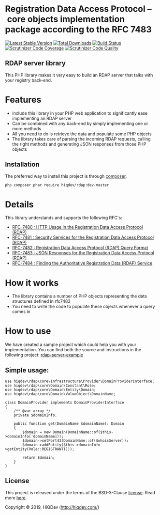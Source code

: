 # Registration Data Access Protocol – core objects implementation package according to the RFC 7483

[![Latest Stable Version](https://poser.pugx.org/hiqdev/rdap/v/stable)](https://packagist.org/packages/hiqdev/rdap)
[![Total Downloads](https://poser.pugx.org/hiqdev/rdap/downloads)](https://packagist.org/packages/hiqdev/rdap)
[![Build Status](https://img.shields.io/travis/hiqdev/rdap.svg)](https://travis-ci.org/hiqdev/rdap)
[![Scrutinizer Code Coverage](https://img.shields.io/scrutinizer/coverage/g/hiqdev/rdap.svg)](https://scrutinizer-ci.com/g/hiqdev/rdap/)
[![Scrutinizer Code Quality](https://img.shields.io/scrutinizer/g/hiqdev/rdap.svg)](https://scrutinizer-ci.com/g/hiqdev/rdap/)

## RDAP server library

This PHP library makes it very easy to build an RDAP server that talks with your registry back-end.

# Features
* Include this library in your PHP web application to significantly ease implementing an RDAP server
* Can be combined with any back-end by simply implementing one or more methods
* All you need to do is retrieve the data and populate some PHP objects
* The library takes care of parsing the incoming RDAP requests, calling the right methods and generating JSON responses
  from those PHP objects

## Installation

The preferred way to install this project is through [composer](http://getcomposer.org/download/).

```sh
php composer.phar require hiqdev/rdap:dev-master
```

# Details

This library understands and supports the following RFC's:

* [RFC-7480 : HTTP Usage in the Registration Data Access Protocol (RDAP)](http://tools.ietf.org/html/rfc7480)
* [RFC-7481 : Security Services for the Registration Data Access Protocol (RDAP)](http://tools.ietf.org/html/rfc7481)
* [RFC-7482 : Registration Data Access Protocol (RDAP) Query Format](http://tools.ietf.org/html/rfc7482)
* [RFC-7483 : JSON Responses for the Registration Data Access Protocol (RDAP)](http://tools.ietf.org/html/rfc7483)
* [RFC-7484 : Finding the Authoritative Registration Data (RDAP) Service](http://tools.ietf.org/html/rfc7484)

# How it works

* The library contains a number of PHP objects representing the data structures defined in rfc7483
* You need to write the code to populate these objects whenever a query comes in

# How to use

We have created a sample project which could help you with your implementation. You can find both the source and instructions in the following project: [rdap-server-example](https://github.com/hiqdev/rdap-server-example)

## Simple usage:
    
    use hiqdev\rdap\core\Infrastructure\Provider\DomainProviderInterface;
    use hiqdev\rdap\core\Domain\Constant\Role;
    use hiqdev\rdap\core\Domain\Entity\Domain;
    use hiqdev\rdap\core\Domain\ValueObject\DomainName;

    class DomainProvider implements DomainProviderInterface
    {
        /** @var array */
        private $domainInfo;
        
        public function get(DomainName $domainName): Domain
        {
            $domain = new Domain(DomainName::of($this->domainInfo['domainName]));
            $domain->setPort43(DomainName::of($whoisServer));
            $domain->addEntity($this->domainInfo->getEntity(Role::REGISTRANT()));
            
            return $domain;
        }
    }

## License

This project is released under the terms of the BSD-3-Clause [license](LICENSE).
Read more [here](http://choosealicense.com/licenses/bsd-3-clause).

Copyright © 2019, HiQDev (http://hiqdev.com/)
